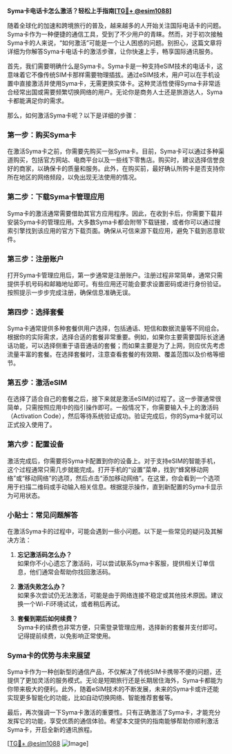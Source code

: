 **Syma卡电话卡怎么激活？轻松上手指南[[TG💪+ @esim1088](https://t.me/s/esim1088)]**

随着全球化的加速和跨境旅行的普及，越来越多的人开始关注国际电话卡的问题。Syma卡作为一种便捷的通信工具，受到了不少用户的青睐。然而，对于初次接触Syma卡的人来说，“如何激活”可能是一个让人困惑的问题。别担心，这篇文章将详细为你解答Syma卡电话卡的激活步骤，让你快速上手，畅享国际通讯服务。

首先，我们需要明确什么是Syma卡。Syma卡是一种支持eSIM技术的电话卡，这意味着它不像传统SIM卡那样需要物理插拔。通过eSIM技术，用户可以在手机设置中直接激活并使用Syma卡，无需更换实体卡。这种灵活性使得Syma卡非常适合经常出国或需要频繁切换网络的用户。无论你是商务人士还是旅游达人，Syma卡都能满足你的需求。

那么，如何激活Syma卡呢？以下是详细的步骤：

### 第一步：购买Syma卡

在激活Syma卡之前，你需要先购买一张Syma卡。目前，Syma卡可以通过多种渠道购买，包括官方网站、电商平台以及一些线下零售店。购买时，建议选择信誉良好的商家，以确保卡的质量和服务。此外，在购买前，最好确认所购卡是否支持你所在地区的网络频段，以免出现无法使用的情况。

### 第二步：下载Syma卡管理应用

Syma卡的激活通常需要借助其官方应用程序。因此，在收到卡后，你需要下载并安装Syma卡的管理应用。大多数Syma卡都会附带下载链接，或者你可以通过搜索引擎找到该应用的官方下载页面。确保从可信来源下载应用，避免下载到恶意软件。

### 第三步：注册账户

打开Syma卡管理应用后，第一步通常是注册账户。注册过程非常简单，通常只需提供手机号码和邮箱地址即可。有些应用还可能会要求设置密码或进行身份验证。按照提示一步步完成注册，确保信息准确无误。

### 第四步：选择套餐

Syma卡通常提供多种套餐供用户选择，包括通话、短信和数据流量等不同组合。根据你的实际需求，选择合适的套餐非常重要。例如，如果你主要需要国际长途通话功能，可以选择侧重于语音通话的套餐；而如果主要是为了上网，则应优先考虑流量丰富的套餐。在选择套餐时，注意查看套餐的有效期、覆盖范围以及价格等细节。

### 第五步：激活eSIM

在选择了适合自己的套餐之后，接下来就是激活eSIM的过程了。这一步骤通常很简单，只需按照应用中的指引操作即可。一般情况下，你需要输入卡上的激活码（Activation Code），然后等待系统验证成功。验证完成后，你的Syma卡就可以正式投入使用了。

### 第六步：配置设备

激活完成后，你需要将Syma卡配置到你的设备上。对于支持eSIM的智能手机，这个过程通常只需几步就能完成。打开手机的“设置”菜单，找到“蜂窝移动网络”或“移动网络”的选项，然后点击“添加移动网络”。在这里，你会看到一个选项用于扫描二维码或手动输入相关信息。根据提示操作，直到新配置的Syma卡显示为可用状态。

### 小贴士：常见问题解答

在激活Syma卡的过程中，可能会遇到一些小问题。以下是一些常见的疑问及其解决方法：

1. **忘记激活码怎么办？**  
   如果你不小心遗忘了激活码，可以尝试联系Syma卡客服，提供相关订单信息，他们通常会帮助你找回激活码。

2. **激活失败怎么办？**  
   如果多次尝试仍无法激活，可能是由于网络连接不稳定或其他技术原因。建议换一个Wi-Fi环境试试，或者稍后再试。

3. **套餐到期后如何续费？**  
   Syma卡的续费也非常方便，只需登录管理应用，选择新的套餐并支付即可。记得提前续费，以免影响正常使用。

### Syma卡的优势与未来展望

Syma卡作为一种创新型的通信产品，不仅解决了传统SIM卡携带不便的问题，还提供了更加灵活的服务模式。无论是短期旅行还是长期居住海外，Syma卡都能为你带来极大的便利。此外，随着eSIM技术的不断发展，未来的Syma卡或许还能实现更多智能化的功能，比如自动切换网络、智能推荐套餐等。

最后，再次强调一下Syma卡激活的重要性。只有正确激活了Syma卡，才能充分发挥它的功能，享受优质的通信体验。希望本文提供的指南能够帮助你顺利激活Syma卡，开启全新的通讯旅程。

[[TG💪+ @esim1088](https://t.me/s/esim1088) ![Image](https://i.postimg.cc/4NQfJmqS/Snipaste-2025-05-13-00-14-12.png)]